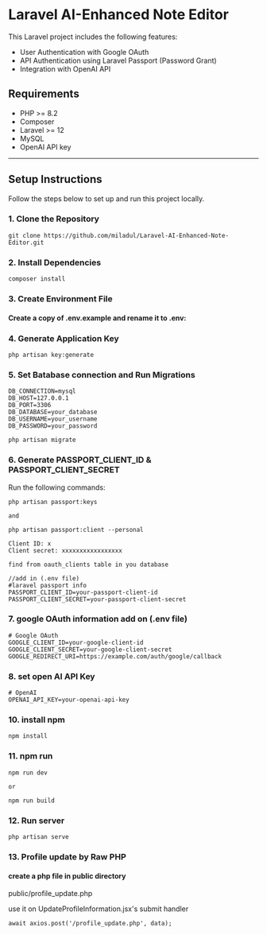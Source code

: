 # Laravel AI-Enhanced Note Editor

This Laravel project includes the following features:
- User Authentication with Google OAuth
- API Authentication using Laravel Passport (Password Grant)
- Integration with OpenAI API

## Requirements

- PHP >= 8.2
- Composer
- Laravel >= 12
- MySQL
- OpenAI API key

---

## Setup Instructions

Follow the steps below to set up and run this project locally.

### 1. Clone the Repository

```
git clone https://github.com/miladul/Laravel-AI-Enhanced-Note-Editor.git

```

### 2. Install Dependencies
```
composer install
```
### 3. Create Environment File
#### Create a copy of .env.example and rename it to .env:

### 4. Generate Application Key
```
php artisan key:generate
```
### 5. Set Batabase connection and Run Migrations
```
DB_CONNECTION=mysql
DB_HOST=127.0.0.1
DB_PORT=3306
DB_DATABASE=your_database
DB_USERNAME=your_username
DB_PASSWORD=your_password
```
```
php artisan migrate
```
### 6. Generate PASSPORT_CLIENT_ID & PASSPORT_CLIENT_SECRET

Run the following commands:
```
php artisan passport:keys

and

php artisan passport:client --personal

Client ID: x
Client secret: xxxxxxxxxxxxxxxxx

find from oauth_clients table in you database

//add in (.env file)
#laravel passport info
PASSPORT_CLIENT_ID=your-passport-client-id
PASSPORT_CLIENT_SECRET=your-passport-client-secret
```
### 7. google OAuth information add on (.env file)
```
# Google OAuth
GOOGLE_CLIENT_ID=your-google-client-id
GOOGLE_CLIENT_SECRET=your-google-client-secret
GOOGLE_REDIRECT_URI=https://example.com/auth/google/callback
```
### 8. set open AI API Key
```
# OpenAI
OPENAI_API_KEY=your-openai-api-key
```

### 10. install npm
```
npm install
```

### 11. npm run
```
npm run dev

or 

npm run build
```

### 12. Run server
```
php artisan serve
```
### 13. Profile update by Raw PHP
#### create a php file in public directory 
public/profile_update.php

use it on UpdateProfileInformation.jsx's submit handler
```
await axios.post('/profile_update.php', data);
```
